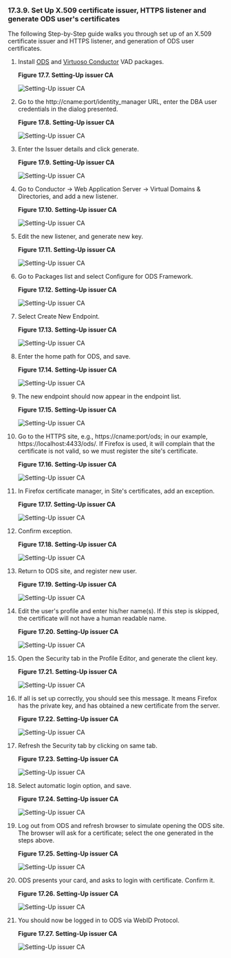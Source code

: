 <div>

<div>

<div>

<div>

### 17.3.9. Set Up X.509 certificate issuer, HTTPS listener and generate ODS user's certificates

</div>

</div>

</div>

The following Step-by-Step guide walks you through set up of an X.509
certificate issuer and HTTPS listener, and generation of ODS user
certificates.

<div>

1.  Install <a
    href="http://download.openlinksw.com/packages/5.0/virtuoso/ods_framework_dav.vad"
    class="ulink" target="_top">ODS</a> and <a
    href="http://s3.amazonaws.com/opldownload/uda/vad-packages/6.1/virtuoso/conductor_dav.vad"
    class="ulink" target="_top">Virtuoso Conductor</a> VAD packages.

    <div>

    <div>

    **Figure 17.7. Setting-Up issuer CA**

    <div>

    <div>

    ![Setting-Up issuer CA](images/ui/foafssl6.png)

    </div>

    </div>

    </div>

      

    </div>

2.  Go to the http://cname:port/identity_manager URL, enter the DBA user
    credentials in the dialog presented.

    <div>

    <div>

    **Figure 17.8. Setting-Up issuer CA**

    <div>

    <div>

    ![Setting-Up issuer CA](images/ui/foafssl7.png)

    </div>

    </div>

    </div>

      

    </div>

3.  Enter the Issuer details and click generate.

    <div>

    <div>

    **Figure 17.9. Setting-Up issuer CA**

    <div>

    <div>

    ![Setting-Up issuer CA](images/ui/foafssl8.png)

    </div>

    </div>

    </div>

      

    </div>

4.  Go to Conductor -\> Web Application Server -\> Virtual Domains &
    Directories, and add a new listener.

    <div>

    <div>

    **Figure 17.10. Setting-Up issuer CA**

    <div>

    <div>

    ![Setting-Up issuer CA](images/ui/foafssl9.png)

    </div>

    </div>

    </div>

      

    </div>

5.  Edit the new listener, and generate new key.

    <div>

    <div>

    **Figure 17.11. Setting-Up issuer CA**

    <div>

    <div>

    ![Setting-Up issuer CA](images/ui/foafssl10.png)

    </div>

    </div>

    </div>

      

    </div>

6.  Go to Packages list and select Configure for ODS Framework.

    <div>

    <div>

    **Figure 17.12. Setting-Up issuer CA**

    <div>

    <div>

    ![Setting-Up issuer CA](images/ui/foafssl11.png)

    </div>

    </div>

    </div>

      

    </div>

7.  Select Create New Endpoint.

    <div>

    <div>

    **Figure 17.13. Setting-Up issuer CA**

    <div>

    <div>

    ![Setting-Up issuer CA](images/ui/foafssl12.png)

    </div>

    </div>

    </div>

      

    </div>

8.  Enter the home path for ODS, and save.

    <div>

    <div>

    **Figure 17.14. Setting-Up issuer CA**

    <div>

    <div>

    ![Setting-Up issuer CA](images/ui/foafssl13.png)

    </div>

    </div>

    </div>

      

    </div>

9.  The new endpoint should now appear in the endpoint list.

    <div>

    <div>

    **Figure 17.15. Setting-Up issuer CA**

    <div>

    <div>

    ![Setting-Up issuer CA](images/ui/foafssl14.png)

    </div>

    </div>

    </div>

      

    </div>

10. Go to the HTTPS site, e.g., https://cname:port/ods; in our example,
    https://localhost:4433/ods/. If Firefox is used, it will complain
    that the certificate is not valid, so we must register the site's
    certificate.

    <div>

    <div>

    **Figure 17.16. Setting-Up issuer CA**

    <div>

    <div>

    ![Setting-Up issuer CA](images/ui/foafssl15.png)

    </div>

    </div>

    </div>

      

    </div>

11. In Firefox certificate manager, in Site's certificates, add an
    exception.

    <div>

    <div>

    **Figure 17.17. Setting-Up issuer CA**

    <div>

    <div>

    ![Setting-Up issuer CA](images/ui/foafssl16.png)

    </div>

    </div>

    </div>

      

    </div>

12. Confirm exception.

    <div>

    <div>

    **Figure 17.18. Setting-Up issuer CA**

    <div>

    <div>

    ![Setting-Up issuer CA](images/ui/foafssl17.png)

    </div>

    </div>

    </div>

      

    </div>

13. Return to ODS site, and register new user.

    <div>

    <div>

    **Figure 17.19. Setting-Up issuer CA**

    <div>

    <div>

    ![Setting-Up issuer CA](images/ui/foafssl18.png)

    </div>

    </div>

    </div>

      

    </div>

14. Edit the user's profile and enter his/her name(s). If this step is
    skipped, the certificate will not have a human readable name.

    <div>

    <div>

    **Figure 17.20. Setting-Up issuer CA**

    <div>

    <div>

    ![Setting-Up issuer CA](images/ui/foafssl19.png)

    </div>

    </div>

    </div>

      

    </div>

15. Open the Security tab in the Profile Editor, and generate the client
    key.

    <div>

    <div>

    **Figure 17.21. Setting-Up issuer CA**

    <div>

    <div>

    ![Setting-Up issuer CA](images/ui/foafssl20.png)

    </div>

    </div>

    </div>

      

    </div>

16. If all is set up correctly, you should see this message. It means
    Firefox has the private key, and has obtained a new certificate from
    the server.

    <div>

    <div>

    **Figure 17.22. Setting-Up issuer CA**

    <div>

    <div>

    ![Setting-Up issuer CA](images/ui/foafssl21.png)

    </div>

    </div>

    </div>

      

    </div>

17. Refresh the Security tab by clicking on same tab.

    <div>

    <div>

    **Figure 17.23. Setting-Up issuer CA**

    <div>

    <div>

    ![Setting-Up issuer CA](images/ui/foafssl22.png)

    </div>

    </div>

    </div>

      

    </div>

18. Select automatic login option, and save.

    <div>

    <div>

    **Figure 17.24. Setting-Up issuer CA**

    <div>

    <div>

    ![Setting-Up issuer CA](images/ui/foafssl23.png)

    </div>

    </div>

    </div>

      

    </div>

19. Log out from ODS and refresh browser to simulate opening the ODS
    site. The browser will ask for a certificate; select the one
    generated in the steps above.

    <div>

    <div>

    **Figure 17.25. Setting-Up issuer CA**

    <div>

    <div>

    ![Setting-Up issuer CA](images/ui/foafssl24.png)

    </div>

    </div>

    </div>

      

    </div>

20. ODS presents your card, and asks to login with certificate. Confirm
    it.

    <div>

    <div>

    **Figure 17.26. Setting-Up issuer CA**

    <div>

    <div>

    ![Setting-Up issuer CA](images/ui/foafssl25.png)

    </div>

    </div>

    </div>

      

    </div>

21. You should now be logged in to ODS via WebID Protocol.

    <div>

    <div>

    **Figure 17.27. Setting-Up issuer CA**

    <div>

    <div>

    ![Setting-Up issuer CA](images/ui/foafssl26.png)

    </div>

    </div>

    </div>

      

    </div>

</div>

</div>
